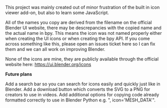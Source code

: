 This project was mainly created out of minor frustration of the built in icon viewer add-on, but also to learn some JavaScript.

All of the names you copy are derived from the filename on the official Blender UI website, there may be descrepancies with the copied name and the actual name in bpy. This means the icon was not named properly either when creating the UI icons or when creating the bpy API. If you come across something like this, please open an issues ticket here so I can fix them and we can all work on improving Blender.

None of the icons are mine, they are publicly available through the official website here: https://ui.blender.org/icons

**Future plans**

Add a search bar so you can search for icons easily and quickly just like in Blender.
Add a download button which converts the SVG to a PNG for creators to use in videos.
Add additional options for copying code already formatted correctly to use in Blender Python e.g. ", icon='MESH_DATA'".
